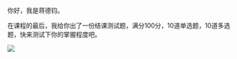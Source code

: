 你好，我是蒋德钧。

在课程的最后，我给你出了一份结课测试题，满分100分，10道单选题，10道多选题，快来测试下你的掌握程度吧。

[![](https://static001.geekbang.org/resource/image/28/a4/28d1be62669b4f3cc01c36466bf811a4.png?wh=1142*201)](http://time.geekbang.org/quiz/intro?act_id=236&exam_id=815)